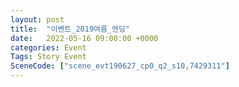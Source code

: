 ```yaml
---
layout: post
title:  "이벤트_2019여름_엔딩"
date:   2022-05-16 09:00:00 +0000
categories: Event
Tags: Story Event
SceneCode: ["scene_evt190627_cp0_q2_s10,7429311"]
---
```


